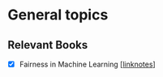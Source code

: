 # General topics

 
## Relevant Books

 - [x] Fairness in Machine Learning [[link](https://fairmlbook.org/)[notes]()]

